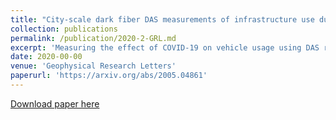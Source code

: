 ```yaml
---
title: "City-scale dark fiber DAS measurements of infrastructure use during the COVID-19 pandemic"
collection: publications
permalink: /publication/2020-2-GRL.md
excerpt: 'Measuring the effect of COVID-19 on vehicle usage using DAS recordings'
date: 2020-00-00
venue: 'Geophysical Research Letters'
paperurl: 'https://arxiv.org/abs/2005.04861'
---
```


[Download paper here](https://arxiv.org/abs/2005.04861)